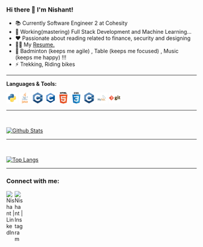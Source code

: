 ### Hi there 👋 I'm Nishant!

- 📚 Currently Software Engineer 2 at Cohesity
- 🌱 Working(mastering) Full Stack Development and Machine Learning...
- ❤️ Passionate about reading related to finance, security and designing
- 🙋‍♂️ My <a href = "https://drive.google.com/file/d/1hAG6EOYwir94_tih-_fU-y7FINHlyIt2/view?usp=sharing">Resume.</a> 
- 💬 Badminton (keeps me agile) , Table (keeps me focused) , Music (keeps me happy) !!!
- ⚡ Trekking, Riding bikes
<hr>

**Languages & Tools:**  

<code><img height="30" src="https://raw.githubusercontent.com/github/explore/80688e429a7d4ef2fca1e82350fe8e3517d3494d/topics/python/python.png"></code>
<code><img height="30" src="https://raw.githubusercontent.com/github/explore/80688e429a7d4ef2fca1e82350fe8e3517d3494d/topics/java/java.png"></code>
<code><img height="30" src="https://raw.githubusercontent.com/github/explore/80688e429a7d4ef2fca1e82350fe8e3517d3494d/topics/cpp/cpp.png"></code>
<code><img height="30" src="https://raw.githubusercontent.com/github/explore/80688e429a7d4ef2fca1e82350fe8e3517d3494d/topics/c/c.png"></code>
<code><img height="30" src="https://raw.githubusercontent.com/github/explore/80688e429a7d4ef2fca1e82350fe8e3517d3494d/topics/html/html.png"></code>
<code><img height="30" src="https://raw.githubusercontent.com/github/explore/80688e429a7d4ef2fca1e82350fe8e3517d3494d/topics/css/css.png"></code>
<code><img height="30" src="https://raw.githubusercontent.com/github/explore/80688e429a7d4ef2fca1e82350fe8e3517d3494d/topics/cpp/cpp.png"></code>
<code><img height="30" src="https://raw.githubusercontent.com/github/explore/80688e429a7d4ef2fca1e82350fe8e3517d3494d/topics/mysql/mysql.png"></code>
<code><img height="30" src="https://raw.githubusercontent.com/github/explore/80688e429a7d4ef2fca1e82350fe8e3517d3494d/topics/git/git.png"></code>




<hr>
<br />

[![Github Stats](https://github-readme-stats.vercel.app/api?username=nishu2498&show_icons=true&theme=dark)](https://github.com/nishu2498)

<hr>
<br />

[![Top Langs](https://github-readme-stats.vercel.app/api/top-langs/?username=nishu2498&theme=dark)](https://github.com/nishu2498)



<hr>



### Connect with me:


[<img align="left" alt="Nishant | LinkedIn" width="22px" src="https://cdn.jsdelivr.net/npm/simple-icons@v3/icons/linkedin.svg"/>][linkedin]
[<img align="left" alt="Nishant | Instagram" width="22px" src="https://cdn.jsdelivr.net/npm/simple-icons@v3/icons/instagram.svg"/>][instagram]




[instagram]: https://www.instagram.com/nishantsinamdar/
[linkedin]: https://www.linkedin.com/in/nishantsinamdar/
